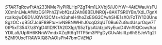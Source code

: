 $START$qRowFtAh233NMePlyPiRLHpPZgT4m1LXVbj6/iJ0iYW+4AtEWauVsFUXCm1nLMuAfWzDG1PhhZj1vbfQzJ2Ah88BEUNROj+8AKTSR0YBn/XdL/7gnXrcaIkcjwD9D1/JQW42CMs+h2uheH4hoZxEGG2C/whSHE1sX0/FzTiY1D3Uns8gzOC+qB5tZJc6F89FtuHivN9BNWHhJ0cqQ3qUT0Bu6ZuGu4UsprOqw7T0tP5xT3547/z8YgD4fID/KTA2GXIg//S5zTj/sAUdzjoNyEucD4Vnf9QCow/Aa/YDlLa5/UpRH6KNnW7mdxXZq9t6qTfTP5m3PPgDyGUvAlsIILp6hSEJeV1g2l5ZMI9UxcTRAWXIQ87rAOIsPh47bmCV$END$
